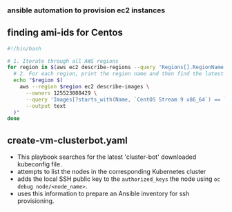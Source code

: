 ### ansible automation to provision ec2 instances 


## finding ami-ids for Centos
```bash
#!/bin/bash

# 1. Iterate through all AWS regions
for region in $(aws ec2 describe-regions --query 'Regions[].RegionName' --output text); do
  # 2. For each region, print the region name and then find the latest CentOS Stream 9 AMI
  echo "$region $(
    aws --region $region ec2 describe-images \
      --owners 125523088429 \
      --query 'Images[?starts_with(Name, `CentOS Stream 9 x86_64`) == `true`].[ImageId,Name,CreationDate]|reverse(sort_by(@,&[2]))[0:1]' \
      --output text
  )"
done
```


## create-vm-clusterbot.yaml
- This playbook searches for the latest 'cluster-bot' downloaded kubeconfig file. 
- attempts to list the nodes in the corresponding Kubernetes cluster 
- adds the local SSH public key to the `authorized_keys` the node using `oc debug node/<node_name>`.
- uses this information to prepare an Ansible inventory for ssh provisioning.
  